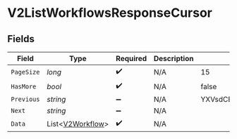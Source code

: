 # V2ListWorkflowsResponseCursor


## Fields

| Field                                                     | Type                                                      | Required                                                  | Description                                               | Example                                                   |
| --------------------------------------------------------- | --------------------------------------------------------- | --------------------------------------------------------- | --------------------------------------------------------- | --------------------------------------------------------- |
| `PageSize`                                                | *long*                                                    | :heavy_check_mark:                                        | N/A                                                       | 15                                                        |
| `HasMore`                                                 | *bool*                                                    | :heavy_check_mark:                                        | N/A                                                       | false                                                     |
| `Previous`                                                | *string*                                                  | :heavy_minus_sign:                                        | N/A                                                       | YXVsdCBhbmQgYSBtYXhpbXVtIG1heF9yZXN1bHRzLol=              |
| `Next`                                                    | *string*                                                  | :heavy_minus_sign:                                        | N/A                                                       |                                                           |
| `Data`                                                    | List<[V2Workflow](../../Models/Components/V2Workflow.md)> | :heavy_check_mark:                                        | N/A                                                       |                                                           |